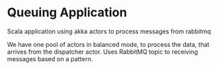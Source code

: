 # Queuing Application
Scala application using akka actors to process messages from rabbitmq

We have one pool of actors in balanced mode, to process the data, that arrives from the dispatcher actor.
Uses RabbitMQ topic to receiving messages based on a pattern.
